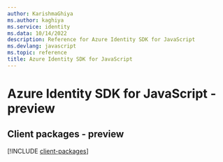 ```yaml
---
author: KarishmaGhiya
ms.author: kaghiya
ms.service: identity
ms.data: 10/14/2022
description: Reference for Azure Identity SDK for JavaScript
ms.devlang: javascript
ms.topic: reference
title: Azure Identity SDK for JavaScript
---
```

# Azure Identity SDK for JavaScript - preview

## Client packages - preview
[!INCLUDE [client-packages](identity-client-index.md)]